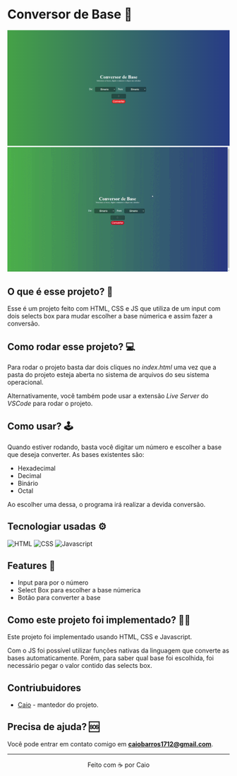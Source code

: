 # Conversor de Base 🔢

<p align="center">
<img src="./images/home.png" width="800px">
<img src="./images/conversor.gif" width="600px">
</p>

## O que é esse projeto? 💭
Esse é um projeto feito com HTML, CSS e JS que utiliza de um input com dois selects box para mudar escolher a base númerica e assim fazer a conversão.

## Como rodar esse projeto? 💻
Para rodar o projeto basta dar dois cliques no *index.html* uma vez que a pasta do projeto esteja aberta no sistema de arquivos do seu sistema operacional.

Alternativamente, você também pode usar a extensão *Live Server* do *VSCode* para rodar o projeto.

## Como usar? 🕹️
Quando estiver rodando, basta você digitar um número e escolher a base que deseja converter. As bases existentes são:

- Hexadecimal
- Decimal
- Binário
- Octal

Ao escolher uma dessa, o programa irá realizar a devida conversão.

## Tecnologiar usadas ⚙️
 ![HTML](https://img.shields.io/badge/HTML5-E34F26?style=for-the-badge&logo=html5&logoColor=white)
 ![CSS](https://img.shields.io/badge/CSS3-1572B6?style=for-the-badge&logo=css3&logoColor=white)
 ![Javascript](https://img.shields.io/badge/JavaScript-323330?style=for-the-badge&logo=javascript&logoColor=F7DF1E)

 ## Features 📒
 - Input para por o número
 - Select Box para escolher a base númerica
 - Botão para converter a base

  ## Como este projeto foi implementado? 👨‍💻
 Este projeto foi implementado usando HTML, CSS e Javascript.

 Com o JS foi possível utilizar funções nativas da linguagem que converte as bases automaticamente. Porém, para saber qual base foi escolhida, foi necessário pegar o valor contido das selects box.

## Contriubuidores
 - [Caio](github.com/caiosss) - mantedor do projeto.

## Precisa de ajuda? 🆘 
Você pode entrar em contato comigo em **caiobarros1712@gmail.com**. 

---
 <p align="center">Feito com ☕ por Caio</p>